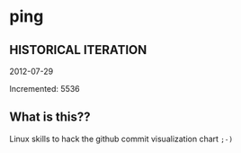 # ping

## HISTORICAL ITERATION
2012-07-29

Incremented: 5536

## What is this?? 
Linux skills to hack the github commit visualization chart `;-)`
